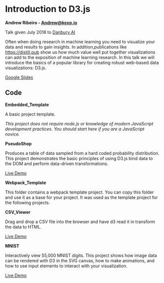# Introduction to D3.js
**Andrew Ribeiro - Andrew@kexp.io**

Talk given July 2018 to [Danbury AI](https://www.meetup.com/DanburyAI/events/251770683/)

Often when doing research in machine learning you need to visualize your data and results to gain insights. In addition,publications like https://distill.pub show us how much value well put together visualizations can add to the exposition of machine learning research. In this talk we will introduce the basics of a popular library for creating robust web-based data visualizations: D3.js.

[Google Slides](https://docs.google.com/presentation/d/1IsTdBJNBZc_Qwml5BMjPs_BWFnK_Bzz1LboOKXwEfFY/edit?usp=sharing)

## Code 

**Embedded_Template**

A basic project template. 

*This project does not require node.js or knowledge of modern JavaScript development practices. You should start here if you are a JavaScript novice.*

**PseudoShop**

Produces a table of data sampled from a hard coded probability distribution. This project demonstrates the basic principles of using D3.js bind data to the DOM and perform data-driven transformations. 

[Live Demo](https://andrewnetwork.github.io/IntroD3/PseudoShop/pshop.html)

**Webpack_Template**

This folder contains a webpack template project. You can copy this folder and use it as a base for your project. It was used as the template project  for the following projects. 

**CSV_Viewer**

Drag and drop a CSV file into the browser and have d3 read it in transform the data to HTML. 

[Live Demo](https://andrewnetwork.github.io/IntroD3/PseudoShop/CSV_Viewer/dist/)

**MNIST**

Interactively view 55,000 MNIST digits. This project shows how image data can be rendered with D3 in the SVG canvas, how to make animations, and how to use input elements to interact with your visualization. 

[Live Demo](https://andrewnetwork.github.io/IntroD3/PseudoShop/MNIST/dist/)